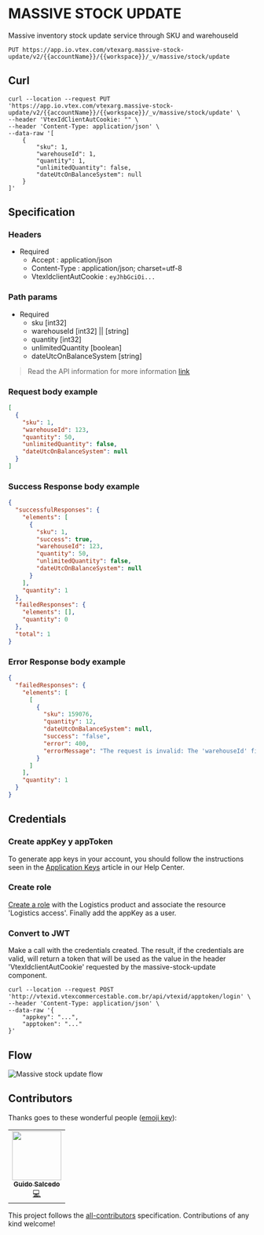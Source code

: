 # MASSIVE STOCK UPDATE

Massive inventory stock update service through SKU and warehouseId

```shell
PUT https://app.io.vtex.com/vtexarg.massive-stock-update/v2/{{accountName}}/{{workspace}}/_v/massive/stock/update

```

## Curl

```shell
curl --location --request PUT 'https://app.io.vtex.com/vtexarg.massive-stock-update/v2/{{accountName}}/{{workspace}}/_v/massive/stock/update' \
--header 'VtexIdClientAutCookie: "" \
--header 'Content-Type: application/json' \
--data-raw '[
    {
        "sku": 1,
        "warehouseId": 1,
        "quantity": 1,
        "unlimitedQuantity": false,
        "dateUtcOnBalanceSystem": null
    }
]'
```

## Specification

### Headers

- Required
  - Accept : application/json
  - Content-Type : application/json; charset=utf-8
  - VtexIdclientAutCookie : `eyJhbGciOi...`

### Path params

- Required
  - sku [int32]
  - warehouseId [int32] || [string]
  - quantity [int32]
  - unlimitedQuantity [boolean]
  - dateUtcOnBalanceSystem [string]

> Read the API information for more information [link](https://developers.vtex.com/vtex-rest-api/reference/inventory#updateinventorybyskuandwarehouse)

### Request body example

```json
[
  {
    "sku": 1,
    "warehouseId": 123,
    "quantity": 50,
    "unlimitedQuantity": false,
    "dateUtcOnBalanceSystem": null
  }
]
```

### Success Response body example

```json
{
  "successfulResponses": {
    "elements": [
      {
        "sku": 1,
        "success": true,
        "warehouseId": 123,
        "quantity": 50,
        "unlimitedQuantity": false,
        "dateUtcOnBalanceSystem": null
      }
    ],
    "quantity": 1
  },
  "failedResponses": {
    "elements": [],
    "quantity": 0
  },
  "total": 1
}
```

### Error Response body example

```json
{
  "failedResponses": {
    "elements": [
      [
        {
          "sku": 159076,
          "quantity": 12,
          "dateUtcOnBalanceSystem": null,
          "success": "false",
          "error": 400,
          "errorMessage": "The request is invalid: The 'warehouseId' field is required."
        }
      ]
    ],
    "quantity": 1
  }
}
```

## Credentials

### Create appKey y appToken

To generate app keys in your account, you should follow the instructions seen in the [Application Keys](https://help.vtex.com/en/tutorial/application-keys--2iffYzlvvz4BDMr6WGUtet) article in our Help Center.

### Create role

[Create a role](https://help.vtex.com/en/tracks/accounts-and-permissions--5PxyAgZrtiYlaYZBTlhJ2A/6Ymo5bNMyEYBGsTmbTC3H9?&utm_source=autocomplete) with the Logistics product and associate the resource 'Logistics access'. Finally add the appKey as a user.

### Convert to JWT

Make a call with the credentials created. The result, if the credentials are valid, will return a token that will be used as the value in the header 'VtexIdclientAutCookie' requested by the massive-stock-update component.

```
curl --location --request POST 'http://vtexid.vtexcommercestable.com.br/api/vtexid/apptoken/login' \
--header 'Content-Type: application/json' \
--data-raw '{
    "appkey": "...",
    "apptoken": "..."
}'
```

## Flow

![Massive stock update flow](https://user-images.githubusercontent.com/33711188/132750831-38272a4d-5abb-446b-ac1b-574969cb8561.png)

## Contributors

Thanks goes to these wonderful people ([emoji key](https://allcontributors.org/docs/en/emoji-key)):

<!-- ALL-CONTRIBUTORS-LIST:START - Do not remove or modify this section -->
<!-- prettier-ignore-start -->
<!-- markdownlint-disable -->
<table>
  <tr>
    <td align="center"><a href="https://github.com/GuidoSdo"><img src="https://avatars.githubusercontent.com/u/33711188?v=4" width="100px;" alt=""/><br /><sub><b>Guido Salcedo</b></sub></a><br /><a href="https://github.com/vtex-apps/massive-stock-update" title="Code">💻</a></td>
  </tr>
  <tr>
  </tr>
</table>

<!-- markdownlint-enable -->
<!-- prettier-ignore-end -->

<!-- ALL-CONTRIBUTORS-LIST:END -->

This project follows the [all-contributors](https://github.com/all-contributors/all-contributors) specification. Contributions of any kind welcome!
